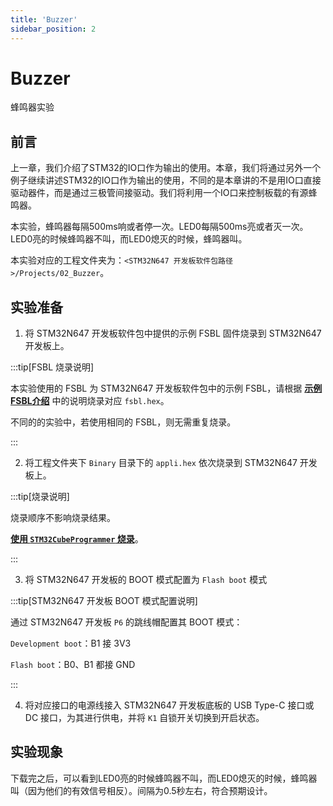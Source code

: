 ```yaml
---
title: 'Buzzer'
sidebar_position: 2
---
```


# Buzzer

蜂鸣器实验

## 前言

上一章，我们介绍了STM32的IO口作为输出的使用。本章，我们将通过另外一个例子继续讲述STM32的IO口作为输出的使用，不同的是本章讲的不是用IO口直接驱动器件，而是通过三极管间接驱动。我们将利用一个IO口来控制板载的有源蜂鸣器。

本实验，蜂鸣器每隔500ms响或者停一次。LED0每隔500ms亮或者灭一次。LED0亮的时候蜂鸣器不叫，而LED0熄灭的时候，蜂鸣器叫。

本实验对应的工程文件夹为：`<STM32N647 开发板软件包路径>/Projects/02_Buzzer`。

## 实验准备

1. 将 STM32N647 开发板软件包中提供的示例 FSBL 固件烧录到 STM32N647 开发板上。

:::tip[FSBL 烧录说明]

本实验使用的 FSBL 为 STM32N647 开发板软件包中的示例 FSBL，请根据 [**示例 FSBL介绍**](../start-guide/software-package/software-package.md#fsbl) 中的说明烧录对应 `fsbl.hex`。

不同的的实验中，若使用相同的 FSBL，则无需重复烧录。

:::

2. 将工程文件夹下 `Binary` 目录下的 `appli.hex` 依次烧录到 STM32N647 开发板上。

:::tip[烧录说明]

烧录顺序不影响烧录结果。

[**使用 `STM32CubeProgrammer` 烧录**](../start-guide/start-development/step-by-step.md#step-3-使用-stm32cubeprogrammer-烧录)。

:::

3. 将 STM32N647 开发板的 BOOT 模式配置为 `Flash boot` 模式

:::tip[STM32N647 开发板 BOOT 模式配置说明]

通过 STM32N647 开发板 `P6` 的跳线帽配置其 BOOT 模式：

`Development boot`：B1 接 3V3

`Flash boot`：B0、B1 都接 GND

:::

4. 将对应接口的电源线接入 STM32N647 开发板底板的 USB Type-C 接口或 DC 接口，为其进行供电，并将 `K1` 自锁开关切换到开启状态。

## 实验现象

下载完之后，可以看到LED0亮的时候蜂鸣器不叫，而LED0熄灭的时候，蜂鸣器叫（因为他们的有效信号相反）。间隔为0.5秒左右，符合预期设计。